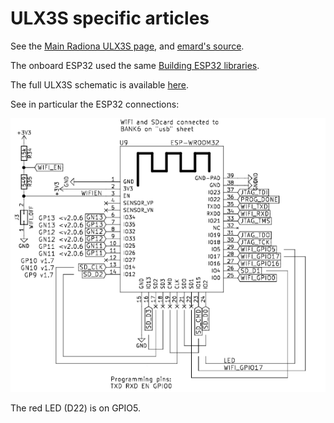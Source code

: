 # ULX3S specific articles

See the [Main Radiona ULX3S page](https://radiona.org/ulx3s/), and [emard's source](https://github.com/emard/ulx3s).

The onboard ESP32 used the same [Building ESP32 libraries](../esp32/build_ESP32_libraries.md).

The full ULX3S schematic is available [here](https://github.com/emard/ulx3s/blob/master/doc/schematics.pdf).

See in particular the ESP32 connections:

![ESP32 schematic](../../images/ESP32_on_ULX3S.png)

The red LED (D22) is on GPIO5.
